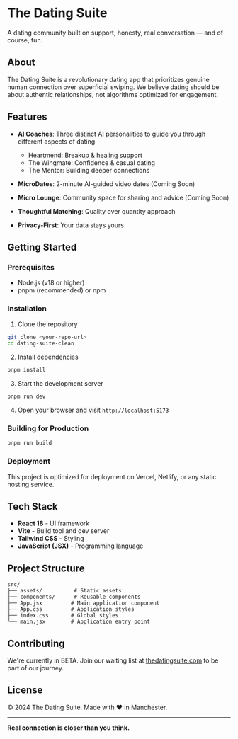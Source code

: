 # The Dating Suite

A dating community built on support, honesty, real conversation — and of course, fun.

## About

The Dating Suite is a revolutionary dating app that prioritizes genuine human connection over superficial swiping. We believe dating should be about authentic relationships, not algorithms optimized for engagement.

## Features

- **AI Coaches**: Three distinct AI personalities to guide you through different aspects of dating
  - Heartmend: Breakup & healing support
  - The Wingmate: Confidence & casual dating
  - The Mentor: Building deeper connections

- **MicroDates**: 2-minute AI-guided video dates (Coming Soon)
- **Micro Lounge**: Community space for sharing and advice (Coming Soon)
- **Thoughtful Matching**: Quality over quantity approach
- **Privacy-First**: Your data stays yours

## Getting Started

### Prerequisites
- Node.js (v18 or higher)
- pnpm (recommended) or npm

### Installation

1. Clone the repository
```bash
git clone <your-repo-url>
cd dating-suite-clean
```

2. Install dependencies
```bash
pnpm install
```

3. Start the development server
```bash
pnpm run dev
```

4. Open your browser and visit `http://localhost:5173`

### Building for Production

```bash
pnpm run build
```

### Deployment

This project is optimized for deployment on Vercel, Netlify, or any static hosting service.

## Tech Stack

- **React 18** - UI framework
- **Vite** - Build tool and dev server
- **Tailwind CSS** - Styling
- **JavaScript (JSX)** - Programming language

## Project Structure

```
src/
├── assets/          # Static assets
├── components/      # Reusable components
├── App.jsx         # Main application component
├── App.css         # Application styles
├── index.css       # Global styles
└── main.jsx        # Application entry point
```

## Contributing

We're currently in BETA. Join our waiting list at [thedatingsuite.com](https://thedatingsuite.com) to be part of our journey.

## License

© 2024 The Dating Suite. Made with ❤️ in Manchester.

---

**Real connection is closer than you think.**

